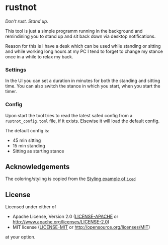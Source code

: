 # rustnot

_Don't rust. Stand up._

This tool is just a simple programm running in the background and remindining you to
stand up and sit back down via desktop notifications.

Reason for this is I have a desk which can be used while standing or sitting and while
working long hours at my PC I tend to forget to change my stance once in a while to
relax my back.

### Settings

In the UI you can set a duration in minutes for both the standing and sitting time.
You can also switch the stance in which you start, when you start the timer.

### Config

Upon start the tool tries to read the latest safed config from a
`rustnot_config.toml` file, if it exists. Elsewise it will load the default config.

The default config is:

- 45 min sitting
- 15 min standing
- Sitting as starting stance

## Acknowledgements

The coloring/styling is copied from the [Styling example of `iced`](https://github.com/iced-rs/iced/tree/master/examples/styling)

## License

Licensed under either of

- Apache License, Version 2.0 ([LICENSE-APACHE](LICENSE-APACHE) or
  http://www.apache.org/licenses/LICENSE-2.0)
- MIT license ([LICENSE-MIT](LICENSE-MIT) or http://opensource.org/licenses/MIT)

at your option.
